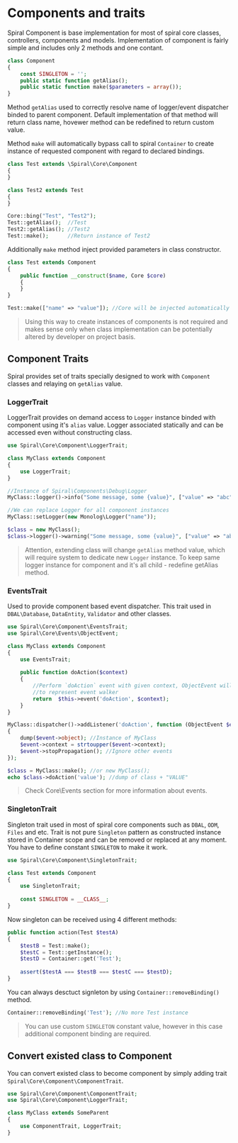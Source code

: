 # Components and traits
Spiral Component is base implementation for most of spiral core classes, controllers, components and models.
Implementation of component is fairly simple and includes only 2 methods and one contant.
```php
class Component
{
    const SINGLETON = '';
    public static function getAlias();
    public static function make($parameters = array());
}
```
Method `getAlias` used to correctly resolve name of logger/event dispatcher binded to parent component. Default
implementation of that method will return class name, hovewer method can be redefined to return custom value.

Method `make` will automatically bypass call to spiral `Container` to create instance of requested component
with regard to declared bindings.
```php
class Test extends \Spiral\Core\Component
{
}

class Test2 extends Test
{
}

Core::bing("Test", "Test2");
Test::getAlias();  //Test
Test2::getAlias(); //Test2
Test::make();      //Return instance of Test2
```
Additionally `make` method inject provided parameters in class constructor.
```php
class Test extends Component 
{
    public function __construct($name, Core $core)
    {
    }
}

Test::make(["name" => "value"]); //Core will be injected automatically by Container
```
> Using this way to create instances of components is not required and makes sense only when class implementation
can be potentially altered by developer on project basis.

## Component Traits
Spiral provides set of traits specially designed to work with `Component` classes and relaying on `getAlias` value.

### LoggerTrait
LoggerTrait provides on demand access to `Logger` instance binded with component using it's `alias` value.
Logger associated statically and can be accessed even without constructing class.
```php
use Spiral\Core\Component\LoggerTrait;

class MyClass extends Component
{
    use LoggerTrait;
}

//Instance of Spiral\Components\Debug\Logger
MyClass::logger()->info("Some message, some {value}", ["value" => "abc"]);

//We can replace Logger for all component instances
MyClass::setLogger(new Monolog\Logger("name"));

$class = new MyClass();
$class->logger()->warning("Some message, some {value}", ["value" => "abc"]); //Instance of Monolog\Logger
```
> Attention, extending class will change `getAlias` method value, which will require system to dedicate new
`Logger` instance. To keep same logger instance for component and it's all child - redefine getAlias method.

### EventsTrait
Used to provide component based event dispatcher. This trait used in `DBAL\Database`, `DataEntity`, `Validator`
and other classes.
```php
use Spiral\Core\Component\EventsTrait;
use Spiral\Core\Events\ObjectEvent;

class MyClass extends Component
{
    use EventsTrait;
    
    public function doAction($context)
    {   
        //Perform `doAction` event with given context, ObjectEvent will be used 
        //to represent event walker
        return  $this->event('doAction', $context);
    }
}

MyClass::dispatcher()->addListener('doAction', function (ObjectEvent $event) 
{
    dump($event->object); //Instance of MyClass
    $event->context = strtoupper($event->context);
    $event->stopPropagation(); //Ignore other events
});

$class = MyClass::make(); //or new MyClass();
echo $class->doAction('value'); //dump of class + "VALUE"
```
> Check Core\Events section for more information about events.

### SingletonTrait
Singleton trait used in most of spiral core components such as `DBAL`, `ODM`, `Files` and etc. Trait is not
pure `Singleton` pattern as constructed instance stored in Container scope and can be removed or replaced at
any moment. You have to define constant `SINGLETON` to make it work.
```php
use Spiral\Core\Component\SingletonTrait;

class Test extends Component
{
    use SingletonTrait;
    
    const SINGLETON = __CLASS__;
}
```
Now singleton can be received using 4 different methods:
```php
public function action(Test $testA)
{
    $testB = Test::make();
    $testC = Test::getInstance();
    $testD = Container::get('Test');
    
    assert($testA === $testB === $testC === $testD);
}
```
You can always desctuct signleton by using `Container::removeBinding()` method.
```php
Container::removeBinding('Test'); //No more Test instance
```
> You can use custom `SINGLETON` constant value, however in this case additional component binding are
required.

## Convert existed class to Component
You can convert existed class to become component by simply adding trait `Spiral\Core\Component\ComponentTrait`.
```php
use Spiral\Core\Component\ComponentTrait;
use Spiral\Core\Component\LoggerTrait;

class MyClass extends SomeParent 
{
    use ComponentTrait, LoggerTrait;
}
```